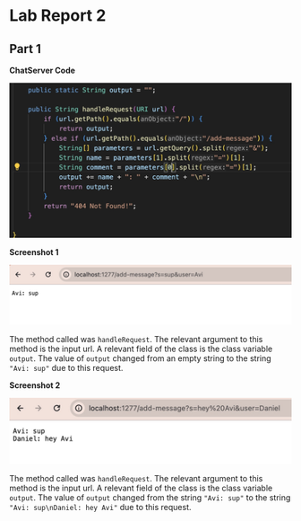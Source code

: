 # Lab Report 2

## Part 1

**ChatServer Code**

![Image](ChatServer.jpg)

**Screenshot 1**

![Image](server1.jpg)

The method called was `handleRequest`. The relevant argument to this method is the input url. A relevant field of the class is the class variable `output`. The value of `output` changed from an empty string to the string `"Avi: sup"` due to this request.

**Screenshot 2**

![Image](server2.jpg)

The method called was `handleRequest`. The relevant argument to this method is the input url. A relevant field of the class is the class variable `output`. The value of `output` changed from the string `"Avi: sup"` to the string `"Avi: sup\nDaniel: hey Avi"` due to this request.

